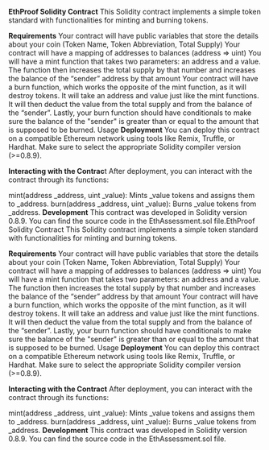**EthProof Solidity Contract**
This Solidity contract implements a simple token standard with functionalities for minting and burning tokens.

**Requirements**
Your contract will have public variables that store the details about your coin (Token Name, Token Abbreviation, Total Supply)
Your contract will have a mapping of addresses to balances (address => uint)
You will have a mint function that takes two parameters: an address and a value. The function then increases the total supply by that number and increases the balance of the “sender” address by that amount
Your contract will have a burn function, which works the opposite of the mint function, as it will destroy tokens. It will take an address and value just like the mint functions. It will then deduct the value from the total supply and from the balance of the “sender”.
Lastly, your burn function should have conditionals to make sure the balance of the "sender" is greater than or equal to the amount that is supposed to be burned.
Usage
**Deployment**
You can deploy this contract on a compatible Ethereum network using tools like Remix, Truffle, or Hardhat. Make sure to select the appropriate Solidity compiler version (>=0.8.9).

**Interacting with the Contrac**t
After deployment, you can interact with the contract through its functions:

mint(address _address, uint _value): Mints _value tokens and assigns them to _address.
burn(address _address, uint _value): Burns _value tokens from _address.
**Development**
This contract was developed in Solidity version 0.8.9. You can find the source code in the EthAssessment.sol file.EthProof Solidity Contract
This Solidity contract implements a simple token standard with functionalities for minting and burning tokens.

**Requirements**
Your contract will have public variables that store the details about your coin (Token Name, Token Abbreviation, Total Supply)
Your contract will have a mapping of addresses to balances (address => uint)
You will have a mint function that takes two parameters: an address and a value. The function then increases the total supply by that number and increases the balance of the “sender” address by that amount
Your contract will have a burn function, which works the opposite of the mint function, as it will destroy tokens. It will take an address and value just like the mint functions. It will then deduct the value from the total supply and from the balance of the “sender”.
Lastly, your burn function should have conditionals to make sure the balance of the "sender" is greater than or equal to the amount that is supposed to be burned.
Usage
**Deployment**
You can deploy this contract on a compatible Ethereum network using tools like Remix, Truffle, or Hardhat. Make sure to select the appropriate Solidity compiler version (>=0.8.9).

**Interacting with the Contract**
After deployment, you can interact with the contract through its functions:

mint(address _address, uint _value): Mints _value tokens and assigns them to _address.
burn(address _address, uint _value): Burns _value tokens from _address.
**Development**
This contract was developed in Solidity version 0.8.9. You can find the source code in the EthAssessment.sol file.
